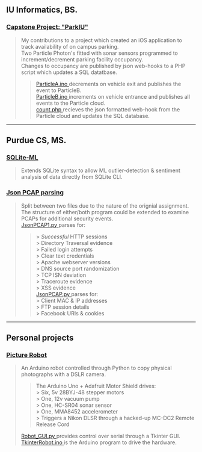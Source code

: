 ## IU Informatics, BS.
### [ Capstone Project: "ParkIU" ](https://github.com/plmcdowe/School/tree/1228ab2c2261ae7d5b3b14264a321303cdc0361b/IU-Informatics-Capstone)
> My contributions to a project which created an iOS application to track availability of on campus parking.   
> Two Particle Photon's fitted with sonar sensors programmed to increment/decrement parking facility occupancy.   
> Changes to occupancy are published by json web-hooks to a PHP script which updates a SQL datatbase.   
>> [ ParticleA.ino ](https://github.com/plmcdowe/School/blob/1228ab2c2261ae7d5b3b14264a321303cdc0361b/IU-Informatics-Capstone/ParticleA.ino) decrements on vehicle exit and publishes the event to ParticleB.   
>> [ ParticleB.ino ](https://github.com/plmcdowe/School/blob/1228ab2c2261ae7d5b3b14264a321303cdc0361b/IU-Informatics-Capstone/ParticleB.ino) increments on vehicle entrance and publishes all events to the Particle cloud.   
>> [ count.php ](https://github.com/plmcdowe/School/blob/1228ab2c2261ae7d5b3b14264a321303cdc0361b/IU-Informatics-Capstone/count.php) recieves the json formatted web-hook from the Particle cloud and updates the SQL database.
>> 
---
## Purdue CS, MS.
### [ SQLite-ML ](https://github.com/plmcdowe/School/tree/1228ab2c2261ae7d5b3b14264a321303cdc0361b/Purdue-CS/SQLite-ML)
> Extends SQLite syntax to allow ML outlier-detection & sentiment analysis of data directly from SQLite CLI.
### [ Json PCAP parsing ](https://github.com/plmcdowe/School/tree/1228ab2c2261ae7d5b3b14264a321303cdc0361b/Purdue-CS/JsonPCAP-Parser)
> Split between two files due to the nature of the orignial assignment.   
> The structure of either/both program could be extended to examine PCAPs for additional security events.   
> [ JsonPCAP1.py ](https://github.com/plmcdowe/School/blob/68bad203da6eec271042d636ce8111531ddbe056/Purdue-CS/JsonPCAP-Parser/JsonPCAP1.py) parses for:   
>> \> *Successful* HTTP sessions   
>> \> Directory Traversal evidence   
>> \> Failed login attempts   
>> \> Clear text credentials   
>> \> Apache webserver versions   
>> \> DNS source port randomization   
>> \> TCP ISN deviation   
>> \> Traceroute evidence   
>> \> XSS evidence   
> [ JsonPCAP.py ](https://github.com/plmcdowe/School/blob/68bad203da6eec271042d636ce8111531ddbe056/Purdue-CS/JsonPCAP-Parser/JsonPCAP1.py) parses for:   
>> \> Client MAC & IP addresses   
>> \> FTP session details   
>> \> Facebook URIs & cookies   
>
---
## Personal projects
### [ Picture Robot ](https://github.com/plmcdowe/School/tree/1228ab2c2261ae7d5b3b14264a321303cdc0361b/PersonalProjects/PictureRobot)  
> An Arduino robot controlled through Python to copy physical photographs with a DSLR camera.   
>> The Arduino Uno + Adafruit Motor Shield drives:   
>> \> Six, 5v 28BYJ-48 stepper motors   
>> \> One, 12v vacuum pump   
>> \> One, HC-SR04 sonar sensor   
>> \> One, MMA8452 accelerometer   
>> \> Triggers a Nikon DLSR through a hacked-up MC-DC2 Remote Release Cord   
>>    
> [ Robot_GUI.py ](https://github.com/plmcdowe/School/blob/1228ab2c2261ae7d5b3b14264a321303cdc0361b/PersonalProjects/PictureRobot/Robot_GUI.py) provides control over serial through a Tkinter GUI.   
> [ TkinterRobot.ino ](https://github.com/plmcdowe/School/blob/1228ab2c2261ae7d5b3b14264a321303cdc0361b/PersonalProjects/PictureRobot/TkinterRobot.ino) is the Arduino program to drive the hardware.   
